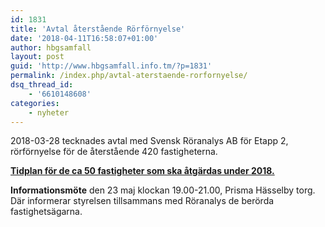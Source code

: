 ```yaml
---
id: 1831
title: 'Avtal återstående Rörförnyelse'
date: '2018-04-11T16:58:07+01:00'
author: hbgsamfall
layout: post
guid: 'http://www.hbgsamfall.info.tm/?p=1831'
permalink: /index.php/avtal-aterstaende-rorfornyelse/
dsq_thread_id:
    - '6610148608'
categories:
    - nyheter
---
```


2018-03-28 tecknades avtal med Svensk Röranalys AB för Etapp 2, rörförnyelse för de återstående 420 fastigheterna.

[**Tidplan för de ca 50 fastigheter som ska åtgärdas under 2018.**](http://www.hbgsamfall.win/wp-content/uploads/2018/08/Tidplan-Rörförnyelse_2018.pdf)

**Informationsmöte** den 23 maj klockan 19.00-21.00, Prisma Hässelby torg. Där informerar styrelsen tillsammans med Röranalys de berörda fastighetsägarna.